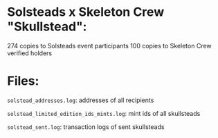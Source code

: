 # Solsteads x Skeleton Crew "Skullstead":
274 copies to Solsteads event participants
100 copies to Skeleton Crew verified holders
  
# Files: 

`solstead_addresses.log`: addresses of all recipients  

`solstead_limited_edition_ids_mints.log`: mint ids of all skullsteads  

`solstead_sent.log`: transaction logs of sent skullsteads  